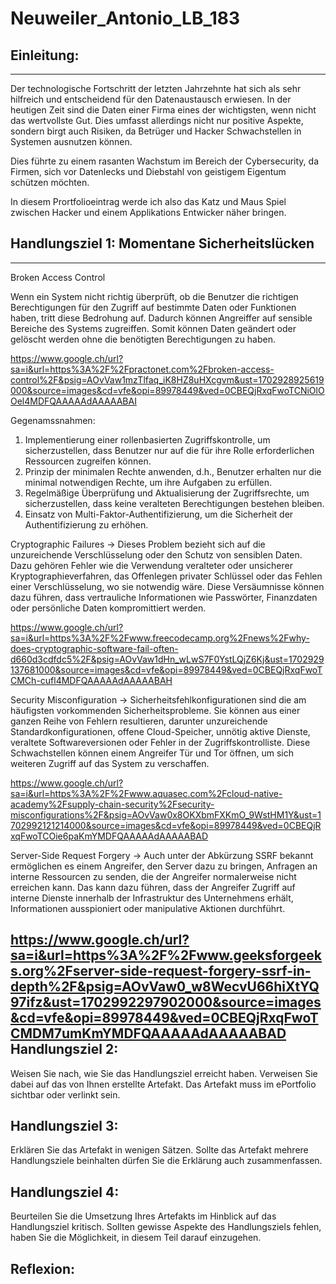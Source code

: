 # Neuweiler_Antonio_LB_183  

## Einleitung:
-----------------------------
Der technologische Fortschritt der letzten Jahrzehnte hat sich als sehr hilfreich und entscheidend für den Datenaustausch erwiesen. In der heutigen Zeit sind die Daten einer Firma eines der wichtigsten, wenn nicht das wertvollste Gut. Dies umfasst allerdings nicht nur positive Aspekte, sondern birgt auch Risiken, da Betrüger und Hacker Schwachstellen in Systemen ausnutzen können.

Dies führte zu einem rasanten Wachstum im Bereich der Cybersecurity, da Firmen, sich vor Datenlecks und Diebstahl von geistigem Eigentum schützen möchten. 

In diesem Prortfolioeintrag werde ich also das Katz und Maus Spiel zwischen Hacker und einem Applikations Entwicker näher bringen.

## Handlungsziel 1: Momentane Sicherheitslücken
-----------------------------

Broken Access Control

Wenn ein System nicht richtig überprüft, ob die Benutzer die richtigen Berechtigungen für den Zugriff auf bestimmte Daten oder Funktionen haben, tritt diese Bedrohung auf. Dadurch können Angreiffer auf sensible Bereiche des Systems zugreiffen. Somit können  Daten geändert oder gelöscht werden ohne die benötigten Berechtigungen zu haben.

https://www.google.ch/url?sa=i&url=https%3A%2F%2Fpractonet.com%2Fbroken-access-control%2F&psig=AOvVaw1mzTlfaq_iK8HZ8uHXcgvm&ust=1702928925619000&source=images&cd=vfe&opi=89978449&ved=0CBEQjRxqFwoTCNiOlOOel4MDFQAAAAAdAAAAABAI

Gegenamssnahmen: 

1. Implementierung einer rollenbasierten Zugriffskontrolle, um sicherzustellen, dass Benutzer nur auf die für ihre Rolle erforderlichen Ressourcen zugreifen können.
2. Prinzip der minimalen Rechte anwenden, d.h., Benutzer erhalten nur die minimal notwendigen Rechte, um ihre Aufgaben zu erfüllen.
3. Regelmäßige Überprüfung und Aktualisierung der Zugriffsrechte, um sicherzustellen, dass keine veralteten Berechtigungen bestehen bleiben.
4. Einsatz von Multi-Faktor-Authentifizierung, um die Sicherheit der Authentifizierung zu erhöhen.


Cryptographic Failures -> Dieses Problem bezieht sich auf die unzureichende Verschlüsselung oder den Schutz von sensiblen Daten. Dazu gehören Fehler wie die Verwendung veralteter oder unsicherer Kryptographieverfahren, das Offenlegen privater Schlüssel oder das Fehlen einer Verschlüsselung, wo sie notwendig wäre. Diese Versäumnisse können dazu führen, dass vertrauliche Informationen wie Passwörter, Finanzdaten oder persönliche Daten kompromittiert werden.

https://www.google.ch/url?sa=i&url=https%3A%2F%2Fwww.freecodecamp.org%2Fnews%2Fwhy-does-cryptographic-software-fail-often-d660d3cdfdc5%2F&psig=AOvVaw1dHn_wLwS7F0YstLQjZ6Kj&ust=1702929137681000&source=images&cd=vfe&opi=89978449&ved=0CBEQjRxqFwoTCMCh-cufl4MDFQAAAAAdAAAAABAH

Security Misconfiguration -> Sicherheitsfehlkonfigurationen sind die am häufigsten vorkommenden Sicherheitsprobleme. Sie können aus einer ganzen Reihe von Fehlern resultieren, darunter unzureichende Standardkonfigurationen, offene Cloud-Speicher, unnötig aktive Dienste, veraltete Softwareversionen oder Fehler in der Zugriffskontrolliste. Diese Schwachstellen können einem Angreifer Tür und Tor öffnen, um sich weiteren Zugriff auf das System zu verschaffen.

https://www.google.ch/url?sa=i&url=https%3A%2F%2Fwww.aquasec.com%2Fcloud-native-academy%2Fsupply-chain-security%2Fsecurity-misconfigurations%2F&psig=AOvVaw0x8OKXbmFXKmO_9WstHM1Y&ust=1702992121214000&source=images&cd=vfe&opi=89978449&ved=0CBEQjRxqFwoTCOie6paKmYMDFQAAAAAdAAAAABAD

Server-Side Request Forgery -> Auch unter der Abkürzung SSRF bekannt ermöglichen es einem Angreifer, den Server dazu zu bringen, Anfragen an interne Ressourcen zu senden, die der Angreifer normalerweise nicht erreichen kann. Das kann dazu führen, dass der Angreifer Zugriff auf interne Dienste innerhalb der Infrastruktur des Unternehmens erhält, Informationen ausspioniert oder manipulative Aktionen durchführt.

https://www.google.ch/url?sa=i&url=https%3A%2F%2Fwww.geeksforgeeks.org%2Fserver-side-request-forgery-ssrf-in-depth%2F&psig=AOvVaw0_w8WecvU66hiXtYQ97ifz&ust=1702992297902000&source=images&cd=vfe&opi=89978449&ved=0CBEQjRxqFwoTCMDM7umKmYMDFQAAAAAdAAAAABAD
Handlungsziel 2:
-----------------------------
Weisen Sie nach, wie Sie das Handlungsziel erreicht haben. Verweisen Sie dabei auf das von Ihnen erstellte Artefakt. Das Artefakt muss im ePortfolio sichtbar oder verlinkt sein.

Handlungsziel 3:
-----------------------------
Erklären Sie das Artefakt in wenigen Sätzen. Sollte das Artefakt mehrere Handlungsziele beinhalten dürfen Sie die Erklärung auch zusammenfassen.

Handlungsziel 4: 
-----------------------------
Beurteilen Sie die Umsetzung Ihres Artefakts im Hinblick auf das Handlungsziel kritisch. Sollten gewisse Aspekte des Handlungsziels fehlen, haben Sie die Möglichkeit, in diesem Teil darauf einzugehen.

Reflexion:
-----------------------------
